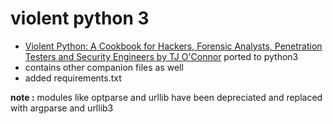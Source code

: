 # violent python 3

* [Violent Python: A Cookbook for Hackers, Forensic Analysts, Penetration Testers and Security Engineers by TJ O'Connor](https://www.elsevier.com/books/violent-python/oconnor/978-1-59749-957-6) ported to python3
* contains other companion files as well
* added requirements.txt

**note :** modules like optparse and urllib have been depreciated and replaced with argparse and urllib3
